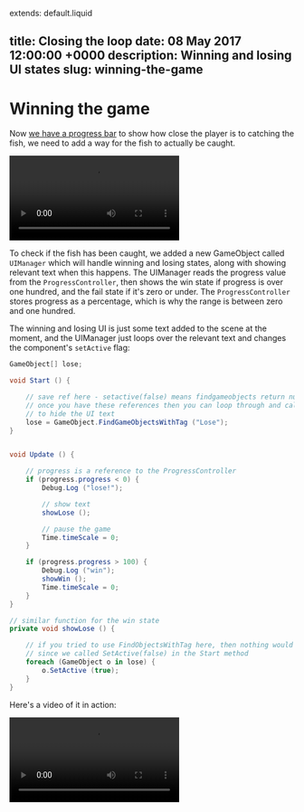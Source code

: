 extends: default.liquid

title: Closing the loop
date: 08 May 2017 12:00:00 +0000
description: Winning and losing UI states
slug: winning-the-game
---

# Winning the game

Now [we have a progress bar](/posts/making-progress) to show how close the player is to catching the fish, we need to add a way for the fish to actually be caught.

<video src="/img/4-game-loop.mp4" class="video" controls autoplay loop="true">
	Sorry, your browser doesn't support video. You can <a href="/img/4-game-loop.mp4">download the video here</a>.
</video>


To check if the fish has been caught, we added a new GameObject called `UIManager` which will handle winning and losing states, along with showing relevant text when this happens. The UIManager reads the progress value from the `ProgressController`, then shows the win state if progress is over one hundred, and the fail state if it's zero or under. The `ProgressController` stores progress as a percentage, which is why the range is between zero and one hundred.

The winning and losing UI is just some text added to the scene at the moment, and the UIManager just loops over the relevant text and changes the component's `setActive` flag:

```cs
GameObject[] lose;

void Start () {

	// save ref here - setactive(false) means findgameobjects return null
	// once you have these references then you can loop through and call SetActive(false)
	// to hide the UI text
	lose = GameObject.FindGameObjectsWithTag ("Lose");
}


void Update () {

	// progress is a reference to the ProgressController
	if (progress.progress < 0) {
		Debug.Log ("lose!");

		// show text
		showLose ();

		// pause the game
		Time.timeScale = 0;
	}

	if (progress.progress > 100) {
		Debug.Log ("win");
		showWin ();
		Time.timeScale = 0;
	}
}

// similar function for the win state
private void showLose () {

	// if you tried to use FindObjectsWithTag here, then nothing would be found
	// since we called SetActive(false) in the Start method
	foreach (GameObject o in lose) {
		o.SetActive (true);
	}
}

```

Here's a video of it in action:

<video src="/img/4-game-loop.mp4" class="video" controls autoplay loop="true">
	Sorry, your browser doesn't support video. You can <a href="/img/4-game-loop.mp4">download the video here</a>.
</video>